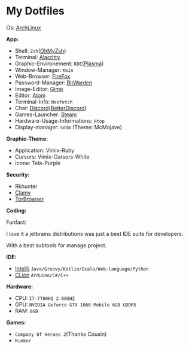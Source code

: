 # My Dotfiles 

Os: [ArchLinux](https://archlinux.org/)

**App:**

- Shell: `Zsh`([OhMyZsh](https://github.com/ohmyzsh/ohmyzsh))
- Terminal: [Alacritty](https://github.com/alacritty/alacritty)
- Graphic-Environement: `KDE`([Plasma](https://kde.org/plasma-desktop))
- Window-Manager: `Kwin`
- Web-Browser: [FireFox](https://www.mozilla.org)
- Password-Manager: [BitWarden](https://bitwarden.com/)
- Image-Editor: [Gimp](https://www.gimp.org/)
- Editor: [Atom](https://atom.io/)
- Terminal-Info: `Neofetch`
- Chat: [Discord](https://discord.com)([BetterDiscord](https://betterdiscord.net/))
- Games-Launcher: [Steam](https://steampowered.com)
- Hardware-Usage-Informations: `Htop`
- Display-manager: `Sddm` (Theme: McMojave)

**Graphic-Theme:**

- Application: Vimix-Ruby
- Cursors: Vimix-Cursors-White
- Icone: Tela-Purple

**Security:**
- Rkhunter
- [Clamv](https://www.clamv.net/)
- [TorBrowser](https://www.torproject.org/download/)

**Coding:**

Funfact:

I love it a jetbrains distributions was just a best IDE suite for developers.

With a best subtools for manage project.

**IDE:**

- [Intellij](https://www.jetbrains.com/idea/) `Java/Groovy/Kotlin/Scala/Web-language/Python`
- [CLion](https://www.jetbrains.com/clion/) `Arduino/C#/C++`

**Hardware:**

- CPU: `I7-7700HQ 2.80GHZ`
- GPU: `NVIDIA Geforce GTX 1060 Mobile 6GB GDDR5`
- RAM: `8GB`

**Games:**

- `Company Of Heroes 2`(Thanks Cousin) 
- `Kunker`

